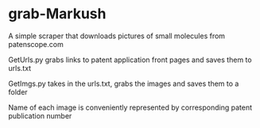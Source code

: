 # grab-Markush
A simple scraper that downloads pictures of small molecules from patenscope.com

GetUrls.py grabs links to patent application front pages and saves them to urls.txt

GetImgs.py takes in the urls.txt, grabs the images and saves them to a folder

Name of each image is conveniently represented by corresponding patent publication number
